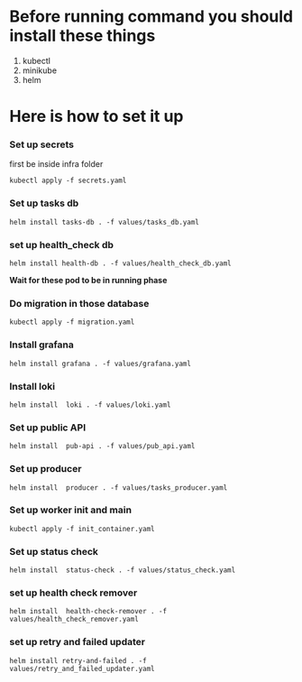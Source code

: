# Before running command you should install these things
1. kubectl
2. minikube
3. helm

# Here is how to set it up

### Set up secrets

first be inside infra folder

```
kubectl apply -f secrets.yaml
```

### Set up tasks db

```
helm install tasks-db . -f values/tasks_db.yaml
```

### set up health_check db

```
helm install health-db . -f values/health_check_db.yaml
```

**Wait for these pod to be in running phase**
### Do migration in those database

```
kubectl apply -f migration.yaml
```
### Install grafana 

```
helm install grafana . -f values/grafana.yaml
```   

### Install loki

```
helm install  loki . -f values/loki.yaml
```

### Set up public API
 
```
helm install  pub-api . -f values/pub_api.yaml
```

### Set up producer 

```
helm install  producer . -f values/tasks_producer.yaml
```

### Set up worker init and main 

```
kubectl apply -f init_container.yaml
```

### Set up status check 

```
helm install  status-check . -f values/status_check.yaml
```

### set up health check remover
```
helm install  health-check-remover . -f values/health_check_remover.yaml
```

### set up retry and failed updater
```
helm install retry-and-failed . -f values/retry_and_failed_updater.yaml
```


